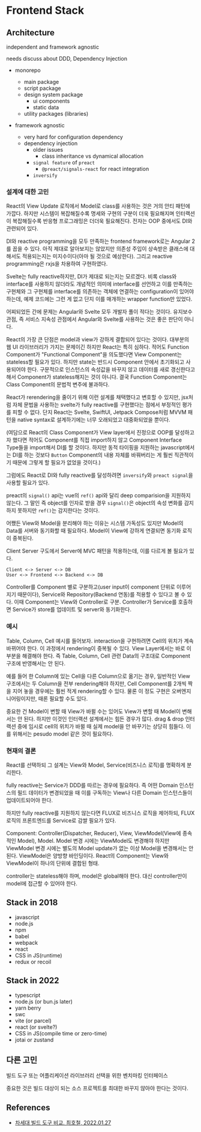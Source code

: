 #   Frontend Stack

##  Architecture
independent and framework agnostic

needs discuss about DDD, Dependency Injection

*   monorepo
    *   main package
    *   script package
    *   design system package
        *   ui components
        *   static data
    *   utility packages (libraries)

*   framework agnostic
    *   very hard for configuration dependency
    *   dependency injection
        *   older issues
            *   class inheritance vs dynamical allocation
        *   `signal feature` of `preact`
            *   `@preact/signals-react` for react integration
        *   `inversify`

### 설계에 대한 고민
React의 View Update 로직에서 Model로 class를 사용하는 것은 거의 안티 패턴에 가깝다. 하지만 시스템이 복잡해질수록 명세와 구현의 구분이 더욱 필요해지며 인터랙션이 복잡해질수록 반응형 프로그래밍은 더더욱 필요해진다. 전자는 OOP 중에서도 DI와 관련되어 있다.

DI와 reactive programming을 모두 만족하는 frontend framework로는 Angular 2를 꼽을 수 있다. 아직 제대로 알아보지는 않았지만 의존성 주입이 상속받은 클래스에 대해서도 적용되는지는 미지수이다(아마 될 것으로 예상한다). 그리고 reactive programming은 rxjs을 차용하여 구현하였다.

Svelte는 fully reactive하지만, DI가 제대로 되는지는 모르겠다. 비록 class와 interface를 사용하지 않더라도 개념적인 의미에 interface를 선언하고 이를 만족하는 구현체와 그 구현체를 interface를 의존하는 객체에 연결하는 configuration이 있어야 하는데, 예제 코드에는 그런 게 없고 단지 이를 매개하는 wrapper function만 있었다.

어찌되었든 간에 문제는 Angular와 Svelte 모두 개발자 풀이 적다는 것이다. 유지보수 관점, 즉 서비스 지속성 관점에서 Angular와 Svelte를 사용하는 것은 좋은 판단이 아니다.

React의 가장 큰 단점은 model과 view가 강하게 결합되어 있다는 것이다. 대부분의 웹 UI 라이브러리가 가지는 문제이긴 하지만 React는 특히 심하다. 적어도 Function Component가 "Functional Component"을 의도했다면 View Component는 stateless할 필요가 있다. 하지만 state는 반드시 Component 안에서 초기화되고 사용되어야 한다. 구문적으로 인스턴스의 속성값을 바꾸지 않고 데이터를 새로 갱신한다고 해서 Component가 stateless해지는 것이 아니다. 결국 Function Component는 Class Component의 문법적 변주에 불과하다.

React가 rerendering을 줄이기 위해 이런 설계를 채택했다고 변호할 수 있지만, jsx처럼 자체 문법을 사용하는 svelte가 fully reactive를 구현했다는 점에서 부정적인 평가를 피할 수 없다. 단지 React는 Svelte, SwiftUI, Jetpack Compose처럼 MVVM 패턴을 native syntax로 설계하기에는 너무 오래되었고 대중화되었을 뿐이다.

(여담으로 React의 Class Component가 View layer에서 진정으로 OOP를 달성하고자 했다면 적어도 Component를 직접 import하지 않고 Component Interface Type들을 import해서 DI를 할 것이다. 하지만 동적 타이핑을 지원하는 javascript에서는 DI를 하는 것보다 `Button` Component의 내용 자체를 바꿔버리는 게 훨씬 직관적이기 때문에 그렇게 할 필요가 없었을 것이다.)

그럼에도 React로 DI와 fully reactive를 달성하려면 `inversify`와 `preact signal`을 사용할 필요가 있다.

preact의 `signal()` api는 vue의 `ref()` api와 달리 deep comparision을 지원하지 않는다. 그 말인 즉 object를 인자로 받을 경우 `signal()`은 object의 속성 변화를 감지하지 못하지만 `ref()`는 감지한다는 것이다.

어쨌든 View와 Model을 분리해야 하는 이유는 시스템 가독성도 있지만 Model의 Data를 서버와 동기화할 때 필요하다. Model이 View에 강하게 연결되면 동기화 로직이 중복된다.

Client Server 구도에서 Server에 MVC 패턴을 적용하는데, 이를 다르게 볼 필요가 있다.
```
Client <-> Server <-> DB
User <-> Frontend <-> Backend <-> DB
```

Controller를 Component 별로 구분하고(user input이 component 단위로 이루어지기 때문이다), Service와 Repository(Backend 연동)를 적용할 수 있다고 볼 수 있다.
이때 Component는 View와 Controller로 구분. Controller가 Service를 호출하면 Service가 store를 업데이트 및 server와 동기화한다.


### 예시
Table, Column, Cell 예시를 들어보자. interaction을 구현하려면 Cell의 위치가 계속 바뀌어야 한다. 이 과정에서 rendering이 중복될 수 있다. View Layer에서는 바로 이 부분을 해결해야 한다. 즉 Table, Column, Cell 관련 Data의 구조대로 Component 구조에 반영해서는 안 된다.

예를 들어 한 Column에 있는 Cell을 다른 Column으로 옮기는 경우, 일반적인 View 구조에서는 두 Column을 전부 rendering해야 하지만, Cell Component를 2개씩 짝을 지어 놓을 경우에는 훨씬 적게 rendering할 수 있다. 물론 이 정도 구현은 오버엔지니어링이지만, 때론 필요할 수도 있다.

중요한 건 Model이 변할 때 View가 바뀔 수는 있어도 View가 변할 때 Model이 변해서는 안 된다. 하지만 이것인 인터랙션 설계에서는 힘든 경우가 많다. drag & drop 인터랙션 중에 임시로 cell의 위치가 바뀔 때 실제 model을 안 바꾸기는 상당히 힘들다. 이를 위해서는 pesudo model 같은 것이 필요하다.


### 현재의 결론
React를 선택하되 그 설계는 View와 Model, Service(비즈니스 로직)를 명확하게 분리한다.

fully reactive는 Service가 DDD를 따르는 경우에 필요하다. 즉 어떤 Domain 인스턴스의 필드 데이터가 변경되었을 때 이를 구독하는 View나 다른 Domain 인스턴스들이 업데이트되어야 한다.

하지만 fully reactive를 지원하지 않는다면 FLUX로 비즈니스 로직을 제어하되, FLUX 로직의 프론트엔드를 Service로 감쌀 필요가 있다.

Component: Controller(Dispatcher, Reducer), View, ViewModel(View에 종속적인 Model), Model. Model 변경 시에는 ViewModel도 변경해야 하지만 ViewModel 변경 시에는 별도의 Model update가 없는 이상 Model을 변경해서는 안 된다. ViewModel은 양방향 바인딩이다. React의 Component는 View와 ViewModel이 하나의 단위에 결합된 형태.

controller는 stateless해야 하며, model은 global해야 한다. 대신 controller만이 model에 접근할 수 있어야 한다.

##  Stack in 2018
*   javascript
*   node.js
*   npm
*   babel
*   webpack
*   react
*   CSS in JS(runtime)
*   redux or recoil

##  Stack in 2022
*   typescript
*   node.js (or bun.js later)
*   yarn berry
*   swc
*   vite (or parcel)
*   react (or svelte?)
*   CSS in JS(compile time or zero-time)
*   jotai or zustand

##  다른 고민
빌드 도구 또는 어플리케이션 라이브러리 선택을 위한 벤치마킹 인터페이스

중요한 것은 빌드 대상이 되는 소스 프로젝트를 최대한 바꾸지 않아야 한다는 것이다.

##  References
*   [차세대 빌드 도구 비교. 최호철, 2022.01.27](https://ui.toast.com/weekly-pick/ko_20220127)